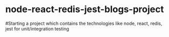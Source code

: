 # node-react-redis-jest-blogs-project
#Starting a project which contains the technologies like node, react, redis, jest for unit/integration testing
